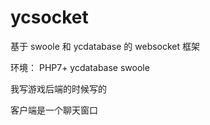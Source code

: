 # ycsocket
基于 swoole 和 ycdatabase 的 websocket 框架

环境：
PHP7+
ycdatabase
swoole

我写游戏后端的时候写的

客户端是一个聊天窗口
